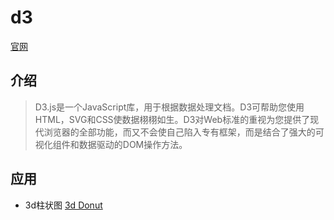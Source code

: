 # d3
[官网](https://d3js.org/)
## 介绍
> D3.js是一个JavaScript库，用于根据数据处理文档。D3可帮助您使用HTML，SVG和CSS使数据栩栩如生。D3对Web标准的重视为您提供了现代浏览器的全部功能，而又不会使自己陷入专有框架，而是结合了强大的可视化组件和数据驱动的DOM操作方法。

## 应用
* 3d柱状图
[3d Donut](http://bl.ocks.org/NPashaP/9994181)